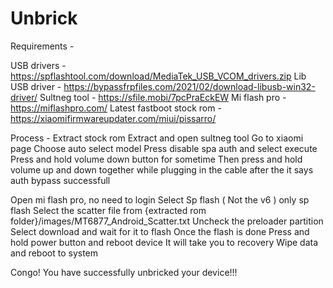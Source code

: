 # Unbrick

Requirements - 

USB drivers - https://spflashtool.com/download/MediaTek_USB_VCOM_drivers.zip
Lib USB driver - https://bypassfrpfiles.com/2021/02/download-libusb-win32-driver/
Sultneg tool - https://sfile.mobi/7pcPraEckEW
Mi flash pro - https://miflashpro.com/
Latest fastboot stock rom - https://xiaomifirmwareupdater.com/miui/pissarro/


Process - 
Extract stock rom
Extract and open sultneg tool
Go to xiaomi page
Choose auto select model
Press disable spa auth and select execute 
Press and hold volume down button for sometime 
Then press and hold volume up and down together while plugging in the cable after the it says auth bypass successfull 

Open mi flash pro, no need to login 
Select Sp flash ( Not the v6 ) only sp flash 
Select the scatter file from {extracted rom folder}/images/MT6877_Android_Scatter.txt 
Uncheck the preloader partition
Select download and wait for it to flash 
Once the flash is done 
Press and hold power button and reboot device 
It will take you to recovery
Wipe data and reboot to system 

Congo! You have successfully unbricked your device!!!
